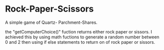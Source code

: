 # Rock-Paper-Scissors
 A simple game of Quartz- Parchment-Shares.

 the "getComputerChoice()" fuction returns either rock paper or sissors.
 I achieved this by using math fuctions to generate a random number between 0 and 2 then using if else statements to return on of rock paper or sissors.
